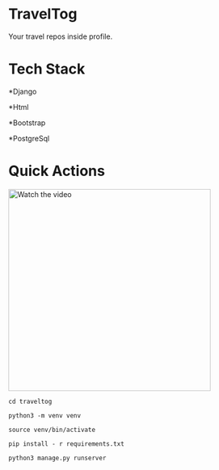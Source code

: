 # TravelTog

Your travel repos inside profile. 



# Tech Stack

*Django

*Html

*Bootstrap

*PostgreSql

# Quick Actions
<a href="https://youtu.be/QEN4lR_tItA" target="_blank">
 <img src="https://i9.ytimg.com/vi_webp/QEN4lR_tItA/mq1.webp?sqp=CLiBhZ4G-oaymwEmCMACELQB8quKqQMa8AEB-AH-CIAC0AWKAgwIABABGEMgVihyMA8=&rs=AOn4CLDrrNRawUXfS87WezOXvi7JyLV8EQ" alt="Watch the video" width="400" />
</a>


```shell script
cd traveltog

python3 -m venv venv  

source venv/bin/activate

pip install - r requirements.txt

python3 manage.py runserver

```
